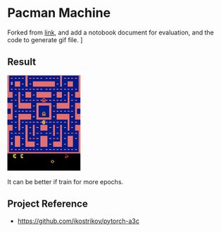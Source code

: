 
[23]: https://github.com/dgriff777/a3c_continuous

# Pacman Machine
Forked from [link](https://github.com/dgriff777/rl_a3c_pytorch), and add a notobook document for evaluation, and the code to generate gif file.
]

## Result

![](https://github.com/XingruiWang/rl_a3c_pytorch/blob/master/test.gif)

It can be better if train for more epochs.

## Project Reference

- https://github.com/ikostrikov/pytorch-a3c
